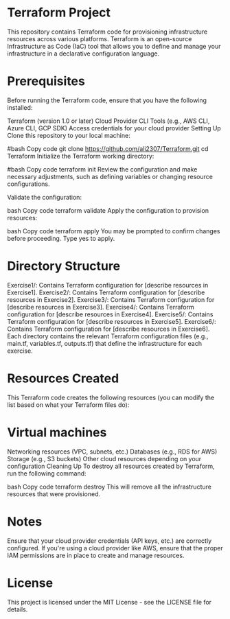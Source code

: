 Terraform Project
===============


This repository contains Terraform code for provisioning infrastructure resources across various platforms. Terraform is an open-source Infrastructure as Code (IaC) tool that allows you to define and manage your infrastructure in a declarative configuration language.

**Prerequisites**
===============
Before running the Terraform code, ensure that you have the following installed:

Terraform (version 1.0 or later)
Cloud Provider CLI Tools (e.g., AWS CLI, Azure CLI, GCP SDK)
Access credentials for your cloud provider
Setting Up
Clone this repository to your local machine:

#bash
Copy code
git clone https://github.com/ali2307/Terraform.git
cd Terraform
Initialize the Terraform working directory:

#bash
Copy code
terraform init
Review the configuration and make necessary adjustments, such as defining variables or changing resource configurations.

Validate the configuration:

bash
Copy code
terraform validate
Apply the configuration to provision resources:

bash
Copy code
terraform apply
You may be prompted to confirm changes before proceeding. Type yes to apply.

**Directory Structure**
=======================
Exercise1/: Contains Terraform configuration for [describe resources in Exercise1].
Exercise2/: Contains Terraform configuration for [describe resources in Exercise2].
Exercise3/: Contains Terraform configuration for [describe resources in Exercise3].
Exercise4/: Contains Terraform configuration for [describe resources in Exercise4].
Exercise5/: Contains Terraform configuration for [describe resources in Exercise5].
Exercise6/: Contains Terraform configuration for [describe resources in Exercise6].
Each directory contains the relevant Terraform configuration files (e.g., main.tf, variables.tf, outputs.tf) that define the infrastructure for each exercise.

**Resources Created**
====================
This Terraform code creates the following resources (you can modify the list based on what your Terraform files do):

**Virtual machines**
=====================
Networking resources (VPC, subnets, etc.)
Databases (e.g., RDS for AWS)
Storage (e.g., S3 buckets)
Other cloud resources depending on your configuration
Cleaning Up
To destroy all resources created by Terraform, run the following command:

bash
Copy code
terraform destroy
This will remove all the infrastructure resources that were provisioned.

**Notes**
=======
Ensure that your cloud provider credentials (API keys, etc.) are correctly configured.
If you're using a cloud provider like AWS, ensure that the proper IAM permissions are in place to create and manage resources.

**License**
===========
This project is licensed under the MIT License - see the LICENSE file for details.
